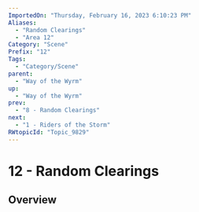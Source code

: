 ```yaml
---
ImportedOn: "Thursday, February 16, 2023 6:10:23 PM"
Aliases:
  - "Random Clearings"
  - "Area 12"
Category: "Scene"
Prefix: "12"
Tags:
  - "Category/Scene"
parent:
  - "Way of the Wyrm"
up:
  - "Way of the Wyrm"
prev:
  - "8 - Random Clearings"
next:
  - "1 - Riders of the Storm"
RWtopicId: "Topic_9829"
---
```

# 12 - Random Clearings
## Overview
